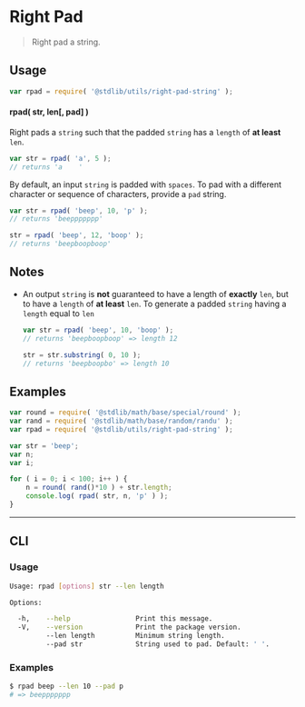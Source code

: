 Right Pad
===
> Right pad a string.

<!-- <usage> -->
## Usage

``` javascript
var rpad = require( '@stdlib/utils/right-pad-string' );
```

#### rpad( str, len[, pad] )

Right pads a `string` such that the padded `string` has a `length` of __at least__ `len`.


``` javascript
var str = rpad( 'a', 5 );
// returns 'a    '
```

By default, an input `string` is padded with `spaces`. To pad with a different character or sequence of characters, provide a `pad` string.

``` javascript
var str = rpad( 'beep', 10, 'p' );
// returns 'beeppppppp'

str = rpad( 'beep', 12, 'boop' );
// returns 'beepboopboop'
```
<!-- </usage> -->

<!-- <notes> -->
## Notes

* An output `string` is __not__ guaranteed to have a length of __exactly__ `len`, but to have a `length` of __at least__ `len`. To generate a padded `string` having a `length` equal to `len`

    ``` javascript
    var str = rpad( 'beep', 10, 'boop' );
    // returns 'beepboopboop' => length 12

    str = str.substring( 0, 10 );
    // returns 'beepboopbo' => length 10
    ```

<!-- </notes> -->

<!-- <examples> -->
## Examples

``` javascript
var round = require( '@stdlib/math/base/special/round' );
var rand = require( '@stdlib/math/base/random/randu' );
var rpad = require( '@stdlib/utils/right-pad-string' );

var str = 'beep';
var n;
var i;

for ( i = 0; i < 100; i++ ) {
    n = round( rand()*10 ) + str.length;
    console.log( rpad( str, n, 'p' ) );
}
```
<!-- </examples> -->

<!-- <cli> -->
---
## CLI

<!-- <usage> -->
### Usage

``` bash
Usage: rpad [options] str --len length

Options:

  -h,    --help                Print this message.
  -V,    --version             Print the package version.
         --len length          Minimum string length.
         --pad str             String used to pad. Default: ' '.
```
<!-- </usage> -->

<!-- <examples> -->
### Examples

``` bash
$ rpad beep --len 10 --pad p
# => beeppppppp
```
<!-- </examples> -->
<!-- </cli> -->

<!-- <links> -->
<!-- </links> -->
